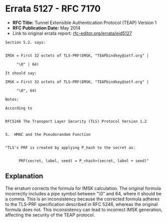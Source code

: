 # Errata 5127 - RFC 7170

- **RFC Title:** Tunnel Extensible Authentication Protocol (TEAP) Version 1
- **RFC Publication Date:** May 2014
- Link to original errata report: [rfc-editor.org/errata/eid5127](https://www.rfc-editor.org/errata/eid5127)

```
Section 5.2. says:


IMSK = First 32 octets of TLS-PRF(EMSK, "TEAPbindkey@ietf.org" |
     "\0" | 64)

It should say:

IMSK = First 32 octets of TLS-PRF(EMSK, "TEAPbindkey@ietf.org" |
     "\0", 64)

Notes:

According to

RFC5246 The Transport Layer Security (TLS) Protocol Version 1.2

5.  HMAC and the Pseudorandom Function

"TLS's PRF is created by applying P_hash to the secret as:

      PRF(secret, label, seed) = P_<hash>(secret, label + seed)"
```

## Explanation

The erratum corrects the formula for IMSK calculation. The original formula incorrectly includes a pipe symbol between "\0" and 64, where it should be a comma.  This is an inconsistency because the corrected formula adheres to the TLS-PRF specification described in RFC 5246, whereas the original formula does not. This inconsistency can lead to incorrect IMSK generation, affecting the security of the TEAP protocol.
